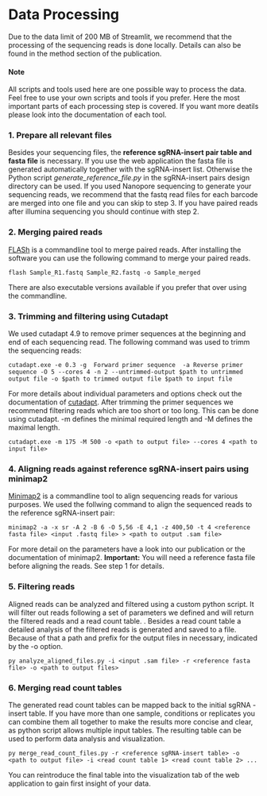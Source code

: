 # Data Processing
Due to the data limit of 200 MB of Streamlit, we recommend that the processing of the sequencing reads is done locally.
Details can also be found in the method section of the publication.

#### Note

All scripts and tools used here are one possible way to process the data. Feel free to use your own scripts and tools if you prefer. Here the most important parts 
of each processing step is covered. If you want more deatils please look into the documentation of each tool.

### 1.  Prepare all relevant files

Besides your sequencing files, the **reference sgRNA-insert pair table and fasta file** is necessary. If you use the web application the fasta file is generated automatically
together with the sgRNA-insert list. Otherwise the Python script *generate_reference_file.py* in the sgRNA-insert pairs design directory  can be used. If you used Nanopore sequencing to generate your sequencing reads, we recommend that the fastq read files for each barcode are merged into one file and you can skip to step 3. If you have paired reads after illumina sequencing you should continue with step 2.

### 2. Merging paired reads
[FLASh](https://ccb.jhu.edu/software/FLASH/#:~:text=FLASH%20is%20designed%20to%20merge,to%20merge%20RNA%2Dseq%20data.) is a commandline tool to merge paired reads. After installing the software you can use the following command to merge your paired reads.
```
flash Sample_R1.fastq Sample_R2.fastq -o Sample_merged
```
There are also executable versions available if you prefer that over using the commandline.

### 3. Trimming and filtering using Cutadapt 
We used cutadapt 4.9 to remove primer sequences at the beginning and end of each sequencing read. The following command was used to trimm the sequencing reads:

```
cutadapt.exe -e 0.3 -g  Forward primer sequence  -a Reverse primer sequence -O 5 --cores 4 -n 2 --untrimmed-output $path to untrimmed output file -o $path to trimmed output file $path to input file
```
For more details about individual parameters and options check out the documentation of [cutadapt](https://cutadapt.readthedocs.io/en/stable/). After trimming the primer sequences we recommend filtering reads which are too short or too long. This can be done using cutadapt. -m defines the minimal required length and -M defines the maximal length. 
```
cutadapt.exe -m 175 -M 500 -o <path to output file> --cores 4 <path to input file>
```

### 4. Aligning reads against reference sgRNA-insert pairs using minimap2
[Minimap2](https://github.com/lh3/minimap2) is a commandline tool to align sequencing reads for various purposes. We used the follwing command to align the sequenced reads to the reference sgRNA-insert pair:
```
minimap2 -a -x sr -A 2 -B 6 -O 5,56 -E 4,1 -z 400,50 -t 4 <reference fasta file> <input .fastq file> > <path to output .sam file>
```
For more detail on the parameters have a look into our publication or the documentation of minimap2. **Important:** You will need a reference fasta file before aligning the reads. See step 1 for details.

### 5. Filtering reads
Aligned reads can be analyzed and filtered using a custom python script. It will filter out reads following a set of parameters we defined and will return the filtered reads and a read count table. . Besides a read count table a detailed analysis of the filtered reads is generated and saved to a file. Because of that a path and prefix for the output files in necessary, indicated by the -o option.
```
py analyze_aligned_files.py -i <input .sam file> -r <reference fasta file> -o <path to output files>
```


### 6. Merging read count tables
The generated read count tables can be mapped back to the initial sgRNA - insert table. If you have more than one sample, conditions or replicates you can combine them all together to make the results more concise and clear, as python script allows multiple input tables. The resulting table can be used to perform data analysis and visualization.
```
py merge_read_count_files.py -r <reference sgRNA-insert table> -o <path to output file> -i <read count table 1> <read count table 2> ...
```
You can reintroduce the final table into the visualization tab of the web application to gain first insight of your data.